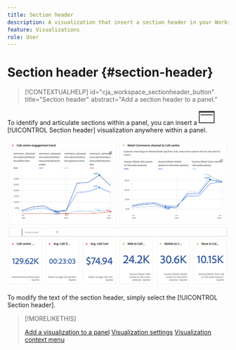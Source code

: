 ```yaml
---
title: Section header
description: A visualization that insert a section header in your Workspace project.
feature: Visualizations
role: User
---
```


# Section header {#section-header}

<!-- markdownlint-disable MD034 -->

>[!CONTEXTUALHELP]
>id="cja_workspace_sectionheader_button"
>title="Section header"
>abstract="Add a section header to a panel."

<!-- markdownlint-enable MD034 -->


To identify and articulate sections within a panel, you can insert a ![PageRule](/help/assets/icons/PageRule.svg) [!UICONTROL Section header] visualization anywhere within a panel.

![Section header](/help/analysis-workspace/visualizations/assets/section-header.png)

To modify the text of the section header, simply select the [!UICONTROL Section header].


>[!MORELIKETHIS]
>
>[Add a visualization to a panel](/help/analysis-workspace/visualizations/freeform-analysis-visualizations.md#add-visualizations-to-a-panel)
>[Visualization settings](/help/analysis-workspace/visualizations/freeform-analysis-visualizations.md#settings)
>[Visualization context menu](/help/analysis-workspace/visualizations/freeform-analysis-visualizations.md#context-menu)
>
